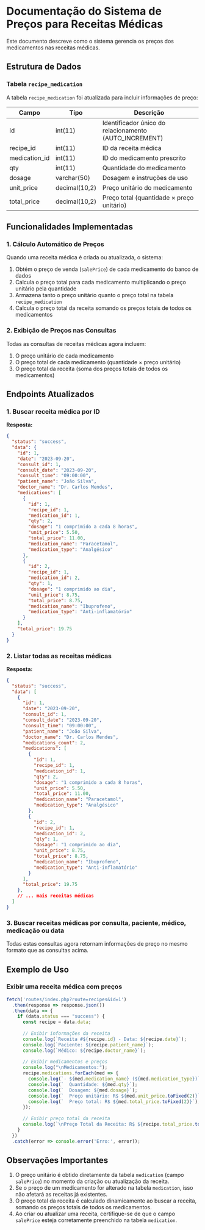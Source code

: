 # Documentação do Sistema de Preços para Receitas Médicas

Este documento descreve como o sistema gerencia os preços dos medicamentos nas receitas médicas.

## Estrutura de Dados

### Tabela `recipe_medication`

A tabela `recipe_medication` foi atualizada para incluir informações de preço:

| Campo | Tipo | Descrição |
|-------|------|-----------|
| id | int(11) | Identificador único do relacionamento (AUTO_INCREMENT) |
| recipe_id | int(11) | ID da receita médica |
| medication_id | int(11) | ID do medicamento prescrito |
| qty | int(11) | Quantidade do medicamento |
| dosage | varchar(50) | Dosagem e instruções de uso |
| unit_price | decimal(10,2) | Preço unitário do medicamento |
| total_price | decimal(10,2) | Preço total (quantidade × preço unitário) |

## Funcionalidades Implementadas

### 1. Cálculo Automático de Preços

Quando uma receita médica é criada ou atualizada, o sistema:

1. Obtém o preço de venda (`salePrice`) de cada medicamento do banco de dados
2. Calcula o preço total para cada medicamento multiplicando o preço unitário pela quantidade
3. Armazena tanto o preço unitário quanto o preço total na tabela `recipe_medication`
4. Calcula o preço total da receita somando os preços totais de todos os medicamentos

### 2. Exibição de Preços nas Consultas

Todas as consultas de receitas médicas agora incluem:

1. O preço unitário de cada medicamento
2. O preço total de cada medicamento (quantidade × preço unitário)
3. O preço total da receita (soma dos preços totais de todos os medicamentos)

## Endpoints Atualizados

### 1. Buscar receita médica por ID

**Resposta:**
```json
{
  "status": "success",
  "data": {
    "id": 1,
    "date": "2023-09-20",
    "consult_id": 1,
    "consult_date": "2023-09-20",
    "consult_time": "09:00:00",
    "patient_name": "João Silva",
    "doctor_name": "Dr. Carlos Mendes",
    "medications": [
      {
        "id": 1,
        "recipe_id": 1,
        "medication_id": 1,
        "qty": 2,
        "dosage": "1 comprimido a cada 8 horas",
        "unit_price": 5.50,
        "total_price": 11.00,
        "medication_name": "Paracetamol",
        "medication_type": "Analgésico"
      },
      {
        "id": 2,
        "recipe_id": 1,
        "medication_id": 2,
        "qty": 1,
        "dosage": "1 comprimido ao dia",
        "unit_price": 8.75,
        "total_price": 8.75,
        "medication_name": "Ibuprofeno",
        "medication_type": "Anti-inflamatório"
      }
    ],
    "total_price": 19.75
  }
}
```

### 2. Listar todas as receitas médicas

**Resposta:**
```json
{
  "status": "success",
  "data": [
    {
      "id": 1,
      "date": "2023-09-20",
      "consult_id": 1,
      "consult_date": "2023-09-20",
      "consult_time": "09:00:00",
      "patient_name": "João Silva",
      "doctor_name": "Dr. Carlos Mendes",
      "medications_count": 2,
      "medications": [
        {
          "id": 1,
          "recipe_id": 1,
          "medication_id": 1,
          "qty": 2,
          "dosage": "1 comprimido a cada 8 horas",
          "unit_price": 5.50,
          "total_price": 11.00,
          "medication_name": "Paracetamol",
          "medication_type": "Analgésico"
        },
        {
          "id": 2,
          "recipe_id": 1,
          "medication_id": 2,
          "qty": 1,
          "dosage": "1 comprimido ao dia",
          "unit_price": 8.75,
          "total_price": 8.75,
          "medication_name": "Ibuprofeno",
          "medication_type": "Anti-inflamatório"
        }
      ],
      "total_price": 19.75
    },
    // ... mais receitas médicas
  ]
}
```

### 3. Buscar receitas médicas por consulta, paciente, médico, medicação ou data

Todas estas consultas agora retornam informações de preço no mesmo formato que as consultas acima.

## Exemplo de Uso

### Exibir uma receita médica com preços

```javascript
fetch('routes/index.php?route=recipes&id=1')
  .then(response => response.json())
  .then(data => {
    if (data.status === "success") {
      const recipe = data.data;
      
      // Exibir informações da receita
      console.log(`Receita #${recipe.id} - Data: ${recipe.date}`);
      console.log(`Paciente: ${recipe.patient_name}`);
      console.log(`Médico: ${recipe.doctor_name}`);
      
      // Exibir medicamentos e preços
      console.log("\nMedicamentos:");
      recipe.medications.forEach(med => {
        console.log(`- ${med.medication_name} (${med.medication_type})`);
        console.log(`  Quantidade: ${med.qty}`);
        console.log(`  Dosagem: ${med.dosage}`);
        console.log(`  Preço unitário: R$ ${med.unit_price.toFixed(2)}`);
        console.log(`  Preço total: R$ ${med.total_price.toFixed(2)}`);
      });
      
      // Exibir preço total da receita
      console.log(`\nPreço Total da Receita: R$ ${recipe.total_price.toFixed(2)}`);
    }
  })
  .catch(error => console.error('Erro:', error));
```

## Observações Importantes

1. O preço unitário é obtido diretamente da tabela `medication` (campo `salePrice`) no momento da criação ou atualização da receita.
2. Se o preço de um medicamento for alterado na tabela `medication`, isso não afetará as receitas já existentes.
3. O preço total da receita é calculado dinamicamente ao buscar a receita, somando os preços totais de todos os medicamentos.
4. Ao criar ou atualizar uma receita, certifique-se de que o campo `salePrice` esteja corretamente preenchido na tabela `medication`.
